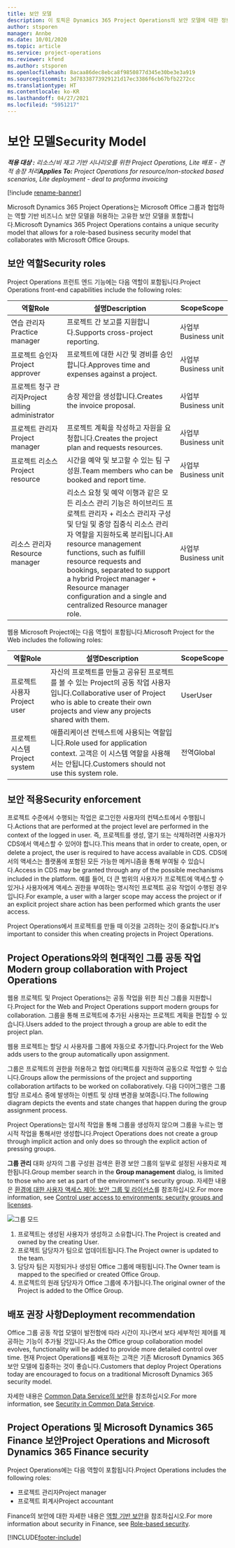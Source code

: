 ```yaml
---
title: 보안 모델
description: 이 토픽은 Dynamics 365 Project Operations의 보안 모델에 대한 정보를 제공합니다.
author: stsporen
manager: Annbe
ms.date: 10/01/2020
ms.topic: article
ms.service: project-operations
ms.reviewer: kfend
ms.author: stsporen
ms.openlocfilehash: 8acaa86dec8ebca8f9850877d345e30be3e3a919
ms.sourcegitcommit: 3d78338773929121d17ec3386f6cb67bfb2272cc
ms.translationtype: HT
ms.contentlocale: ko-KR
ms.lasthandoff: 04/27/2021
ms.locfileid: "5951217"
---
```

# <a name="security-model"></a><span data-ttu-id="29db4-103">보안 모델</span><span class="sxs-lookup"><span data-stu-id="29db4-103">Security Model</span></span>

<span data-ttu-id="29db4-104">_**적용 대상 :** 리소스/비 재고 기반 시나리오를 위한 Project Operations, Lite 배포 - 견적 송장 처리_</span><span class="sxs-lookup"><span data-stu-id="29db4-104">_**Applies To:** Project Operations for resource/non-stocked based scenarios, Lite deployment - deal to proforma invoicing_</span></span>

[!include [rename-banner](~/includes/cc-data-platform-banner.md)]

<span data-ttu-id="29db4-105">Microsoft Dynamics 365 Project Operations는 Microsoft Office 그룹과 협업하는 역할 기반 비즈니스 보안 모델을 허용하는 고유한 보안 모델을 포함합니다.</span><span class="sxs-lookup"><span data-stu-id="29db4-105">Microsoft Dynamics 365 Project Operations contains a unique security model that allows for a role-based business security model that collaborates with Microsoft Office Groups.</span></span> 


## <a name="security-roles"></a><span data-ttu-id="29db4-106">보안 역할</span><span class="sxs-lookup"><span data-stu-id="29db4-106">Security roles</span></span>
<span data-ttu-id="29db4-107">Project Operations 프런트 엔드 기능에는 다음 역할이 포함됩니다.</span><span class="sxs-lookup"><span data-stu-id="29db4-107">Project Operations front-end capabilities include the following roles:</span></span>

| <span data-ttu-id="29db4-108">역할</span><span class="sxs-lookup"><span data-stu-id="29db4-108">Role</span></span>                          | <span data-ttu-id="29db4-109">설명</span><span class="sxs-lookup"><span data-stu-id="29db4-109">Description</span></span>                                                                                                                                                                 | <span data-ttu-id="29db4-110">Scope</span><span class="sxs-lookup"><span data-stu-id="29db4-110">Scope</span></span> |
|-------------------------------|-----------------------------------------------------------------------------------------------------------------------------------------------------------------------------|------|
| <span data-ttu-id="29db4-111">연습 관리자</span><span class="sxs-lookup"><span data-stu-id="29db4-111">Practice manager</span></span>              | <span data-ttu-id="29db4-112">프로젝트 간 보고를 지원합니다.</span><span class="sxs-lookup"><span data-stu-id="29db4-112">Supports cross-project reporting.</span></span>                                                                                                            | <span data-ttu-id="29db4-113">사업부</span><span class="sxs-lookup"><span data-stu-id="29db4-113">Business unit</span></span>              |
| <span data-ttu-id="29db4-114">프로젝트 승인자</span><span class="sxs-lookup"><span data-stu-id="29db4-114">Project approver</span></span>              | <span data-ttu-id="29db4-115">프로젝트에 대한 시간 및 경비를 승인합니다.</span><span class="sxs-lookup"><span data-stu-id="29db4-115">Approves time and expenses against a project.</span></span>                                                                                                                              | <span data-ttu-id="29db4-116">사업부</span><span class="sxs-lookup"><span data-stu-id="29db4-116">Business unit</span></span> |
| <span data-ttu-id="29db4-117">프로젝트 청구 관리자</span><span class="sxs-lookup"><span data-stu-id="29db4-117">Project billing administrator</span></span> | <span data-ttu-id="29db4-118">송장 제안을 생성합니다.</span><span class="sxs-lookup"><span data-stu-id="29db4-118">Creates the invoice proposal.</span></span>                                                                                                                                                 | <span data-ttu-id="29db4-119">사업부</span><span class="sxs-lookup"><span data-stu-id="29db4-119">Business unit</span></span> |
| <span data-ttu-id="29db4-120">프로젝트 관리자</span><span class="sxs-lookup"><span data-stu-id="29db4-120">Project manager</span></span>               | <span data-ttu-id="29db4-121">프로젝트 계획을 작성하고 자원을 요청합니다.</span><span class="sxs-lookup"><span data-stu-id="29db4-121">Creates the project plan and requests resources.</span></span>                                                                                                                              | <span data-ttu-id="29db4-122">사업부</span><span class="sxs-lookup"><span data-stu-id="29db4-122">Business unit</span></span> |
| <span data-ttu-id="29db4-123">프로젝트 리소스</span><span class="sxs-lookup"><span data-stu-id="29db4-123">Project resource</span></span>              | <span data-ttu-id="29db4-124">시간을 예약 및 보고할 수 있는 팀 구성원.</span><span class="sxs-lookup"><span data-stu-id="29db4-124">Team members who can be booked and report time.</span></span>                                                                                                          | <span data-ttu-id="29db4-125">사업부</span><span class="sxs-lookup"><span data-stu-id="29db4-125">Business unit</span></span>|
| <span data-ttu-id="29db4-126">리소스 관리자</span><span class="sxs-lookup"><span data-stu-id="29db4-126">Resource manager</span></span>              | <span data-ttu-id="29db4-127">리소스 요청 및 예약 이행과 같은 모든 리소스 관리 기능은 하이브리드 프로젝트 관리자 + 리소스 관리자 구성 및 단일 및 중앙 집중식 리소스 관리자 역할을 지원하도록 분리됩니다.</span><span class="sxs-lookup"><span data-stu-id="29db4-127">All resource management functions, such as fulfill resource requests and bookings, separated to support a hybrid Project manager + Resource manager configuration and a single and centralized Resource manager role.</span></span> | <span data-ttu-id="29db4-128">사업부</span><span class="sxs-lookup"><span data-stu-id="29db4-128">Business unit</span></span> |


<span data-ttu-id="29db4-129">웹용 Microsoft Project에는 다음 역할이 포함됩니다.</span><span class="sxs-lookup"><span data-stu-id="29db4-129">Microsoft Project for the Web includes the following roles:</span></span>

| <span data-ttu-id="29db4-130">역할</span><span class="sxs-lookup"><span data-stu-id="29db4-130">Role</span></span>           | <span data-ttu-id="29db4-131">설명</span><span class="sxs-lookup"><span data-stu-id="29db4-131">Description</span></span>                                                                                                        | <span data-ttu-id="29db4-132">Scope</span><span class="sxs-lookup"><span data-stu-id="29db4-132">Scope</span></span>  |
|----------------|--------------------------------------------------------------------------------------------------------------------|--------|
| <span data-ttu-id="29db4-133">프로젝트 사용자</span><span class="sxs-lookup"><span data-stu-id="29db4-133">Project user</span></span>   | <span data-ttu-id="29db4-134">자신의 프로젝트를 만들고 공유된 프로젝트를 볼 수 있는 Project의 공동 작업 사용자입니다.</span><span class="sxs-lookup"><span data-stu-id="29db4-134">Collaborative user of Project   who is able to create their own projects and view any projects shared with   them.</span></span> | <span data-ttu-id="29db4-135">User</span><span class="sxs-lookup"><span data-stu-id="29db4-135">User</span></span>   |
| <span data-ttu-id="29db4-136">프로젝트 시스템</span><span class="sxs-lookup"><span data-stu-id="29db4-136">Project system</span></span> | <span data-ttu-id="29db4-137">애플리케이션 컨텍스트에 사용되는 역할입니다.</span><span class="sxs-lookup"><span data-stu-id="29db4-137">Role used for application   context.</span></span> <span data-ttu-id="29db4-138">고객은 이 시스템 역할을 사용해서는 안됩니다.</span><span class="sxs-lookup"><span data-stu-id="29db4-138">Customers should not use this system role.</span></span>                                    | <span data-ttu-id="29db4-139">전역</span><span class="sxs-lookup"><span data-stu-id="29db4-139">Global</span></span> |

## <a name="security-enforcement"></a><span data-ttu-id="29db4-140">보안 적용</span><span class="sxs-lookup"><span data-stu-id="29db4-140">Security enforcement</span></span>
<span data-ttu-id="29db4-141">프로젝트 수준에서 수행되는 작업은 로그인한 사용자의 컨텍스트에서 수행됩니다.</span><span class="sxs-lookup"><span data-stu-id="29db4-141">Actions that are performed at the project level are performed in the context of the logged in user.</span></span> <span data-ttu-id="29db4-142">즉, 프로젝트를 생성, 열기 또는 삭제하려면 사용자가 CDS에서 액세스할 수 있어야 합니다.</span><span class="sxs-lookup"><span data-stu-id="29db4-142">This means that in order to create, open, or delete a project, the user is required to have access available in CDS.</span></span> <span data-ttu-id="29db4-143">CDS에서의 액세스는 플랫폼에 포함된 모든 가능한 메커니즘을 통해 부여될 수 있습니다.</span><span class="sxs-lookup"><span data-stu-id="29db4-143">Access in CDS may be granted through any of the possible mechanisms included in the platform.</span></span> <span data-ttu-id="29db4-144">예를 들어, 더 큰 범위의 사용자가 프로젝트에 액세스할 수 있거나 사용자에게 액세스 권한을 부여하는 명시적인 프로젝트 공유 작업이 수행된 경우입니다.</span><span class="sxs-lookup"><span data-stu-id="29db4-144">For example, a user with a larger scope may access the project or if an explicit project share action has been performed which grants the user access.</span></span>

<span data-ttu-id="29db4-145">Project Operations에서 프로젝트를 만들 때 이것을 고려하는 것이 중요합니다.</span><span class="sxs-lookup"><span data-stu-id="29db4-145">It's important to consider this when creating projects in Project Operations.</span></span>

## <a name="modern-group-collaboration-with-project-operations"></a><span data-ttu-id="29db4-146">Project Operations와의 현대적인 그룹 공동 작업</span><span class="sxs-lookup"><span data-stu-id="29db4-146">Modern group collaboration with Project Operations</span></span>
<span data-ttu-id="29db4-147">웹용 프로젝트 및 Project Operations는 공동 작업을 위한 최신 그룹을 지원합니다.</span><span class="sxs-lookup"><span data-stu-id="29db4-147">Project for the Web and Project Operations support modern groups for collaboration.</span></span> <span data-ttu-id="29db4-148">그룹을 통해 프로젝트에 추가된 사용자는 프로젝트 계획을 편집할 수 있습니다.</span><span class="sxs-lookup"><span data-stu-id="29db4-148">Users added to the project through a group are able to edit the project plan.</span></span>

<span data-ttu-id="29db4-149">웹용 프로젝트는 할당 시 사용자를 그룹에 자동으로 추가합니다.</span><span class="sxs-lookup"><span data-stu-id="29db4-149">Project for the Web adds users to the group automatically upon assignment.</span></span>

<span data-ttu-id="29db4-150">그룹은 프로젝트의 권한을 허용하고 협업 아티팩트를 지원하여 공동으로 작업할 수 있습니다.</span><span class="sxs-lookup"><span data-stu-id="29db4-150">Groups allow the permissions of the project and supporting collaboration artifacts to be worked on collaboratively.</span></span> <span data-ttu-id="29db4-151">다음 다이어그램은 그룹 할당 프로세스 중에 발생하는 이벤트 및 상태 변경을 보여줍니다.</span><span class="sxs-lookup"><span data-stu-id="29db4-151">The following diagram depicts the events and state changes that happen during the group assignment process.</span></span>

<span data-ttu-id="29db4-152">Project Operations는 암시적 작업을 통해 그룹을 생성하지 않으며 그룹을 누르는 명시적 작업을 통해서만 생성합니다.</span><span class="sxs-lookup"><span data-stu-id="29db4-152">Project Operations does not create a group through implicit action and only does so through the explicit action of pressing groups.</span></span>

<span data-ttu-id="29db4-153">**그룹 관리** 대화 상자의 그룹 구성원 검색은 환경 보안 그룹의 일부로 설정된 사용자로 제한됩니다.</span><span class="sxs-lookup"><span data-stu-id="29db4-153">Group member search in the **Group management** dialog, is limited to those who are set as part of the environment's security group.</span></span> <span data-ttu-id="29db4-154">자세한 내용은 [환경에 대한 사용자 액세스 제어: 보안 그룹 및 라이선스](/power-platform/admin/control-user-access)를 참조하십시오.</span><span class="sxs-lookup"><span data-stu-id="29db4-154">For more information, see [Control user access to environments: security groups and licenses](/power-platform/admin/control-user-access).</span></span>

![그룹 모드](./media/groupsmode.png)

1. <span data-ttu-id="29db4-156">프로젝트는 생성된 사용자가 생성하고 소유합니다.</span><span class="sxs-lookup"><span data-stu-id="29db4-156">The Project is created and owned by the creating User.</span></span>
2. <span data-ttu-id="29db4-157">프로젝트 담당자가 팀으로 업데이트됩니다.</span><span class="sxs-lookup"><span data-stu-id="29db4-157">The Project owner is updated to the team.</span></span>
3. <span data-ttu-id="29db4-158">담당자 팀은 지정되거나 생성된 Office 그룹에 매핑됩니다.</span><span class="sxs-lookup"><span data-stu-id="29db4-158">The Owner team is mapped to the specified or created Office Group.</span></span>
4. <span data-ttu-id="29db4-159">프로젝트의 원래 담당자가 Office 그룹에 추가됩니다.</span><span class="sxs-lookup"><span data-stu-id="29db4-159">The original owner of the Project is added to the Office Group.</span></span>

## <a name="deployment-recommendation"></a><span data-ttu-id="29db4-160">배포 권장 사항</span><span class="sxs-lookup"><span data-stu-id="29db4-160">Deployment recommendation</span></span>
<span data-ttu-id="29db4-161">Office 그룹 공동 작업 모델이 발전함에 따라 시간이 지나면서 보다 세부적인 제어를 제공하는 기능이 추가될 것입니다.</span><span class="sxs-lookup"><span data-stu-id="29db4-161">As the Office group collaboration model evolves, functionality will be added to provide more detailed control over time.</span></span> <span data-ttu-id="29db4-162">현재 Project Operations를 배포하는 고객은 기존 Microsoft Dynamics 365 보안 모델에 집중하는 것이 좋습니다.</span><span class="sxs-lookup"><span data-stu-id="29db4-162">Customers that deploy Project Operations today are encouraged to focus on a traditional Microsoft Dynamics 365 security model.</span></span>

<span data-ttu-id="29db4-163">자세한 내용은 [Common Data Service의 보안](/power-platform/admin/wp-security)을 참조하십시오.</span><span class="sxs-lookup"><span data-stu-id="29db4-163">For more information, see [Security in Common Data Service](/power-platform/admin/wp-security).</span></span>

## <a name="project-operations-and-microsoft-dynamics-365-finance-security"></a><span data-ttu-id="29db4-164">Project Operations 및 Microsoft Dynamics 365 Finance 보안</span><span class="sxs-lookup"><span data-stu-id="29db4-164">Project Operations and Microsoft Dynamics 365 Finance security</span></span>
<span data-ttu-id="29db4-165">Project Operations에는 다음 역할이 포함됩니다.</span><span class="sxs-lookup"><span data-stu-id="29db4-165">Project Operations includes the following roles:</span></span>

- <span data-ttu-id="29db4-166">프로젝트 관리자</span><span class="sxs-lookup"><span data-stu-id="29db4-166">Project manager</span></span>
- <span data-ttu-id="29db4-167">프로젝트 회계사</span><span class="sxs-lookup"><span data-stu-id="29db4-167">Project accountant</span></span>

<span data-ttu-id="29db4-168">Finance의 보안에 대한 자세한 내용은 [역할 기반 보안](/dynamics365/fin-ops-core/dev-itpro/sysadmin/role-based-security)을 참조하십시오.</span><span class="sxs-lookup"><span data-stu-id="29db4-168">For more information about security in Finance, see [Role-based security](/dynamics365/fin-ops-core/dev-itpro/sysadmin/role-based-security).</span></span>




[!INCLUDE[footer-include](../includes/footer-banner.md)]